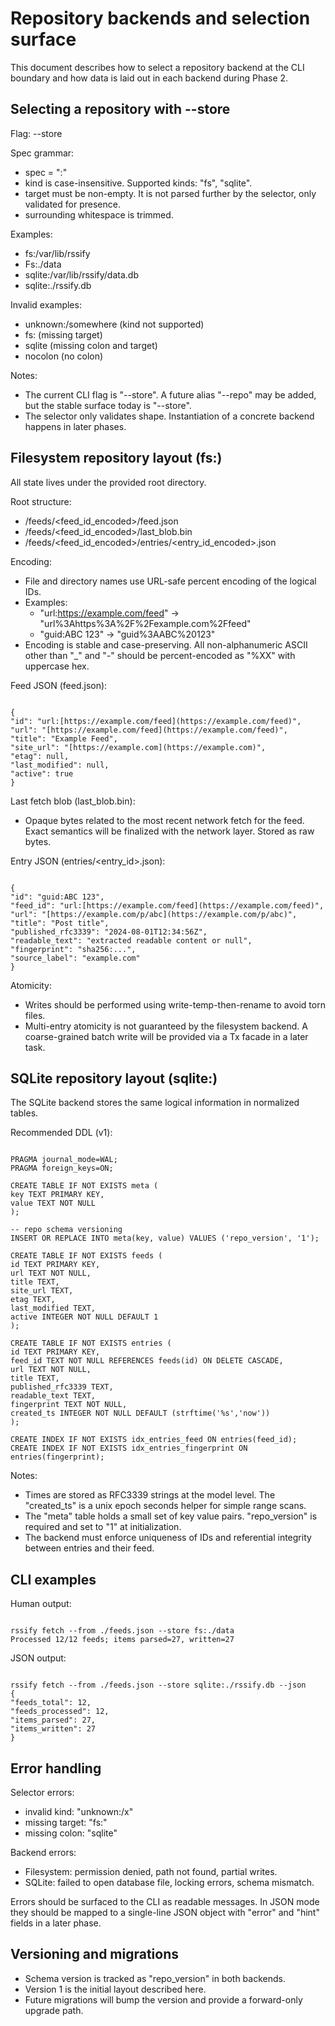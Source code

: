 # Repository backends and selection surface

This document describes how to select a repository backend at the CLI boundary and how data is laid out in each backend during Phase 2.

## Selecting a repository with --store

Flag: --store <spec>

Spec grammar:
- spec = "<kind>:<target>"
- kind is case-insensitive. Supported kinds: "fs", "sqlite".
- target must be non-empty. It is not parsed further by the selector, only validated for presence.
- surrounding whitespace is trimmed.

Examples:
- fs:/var/lib/rssify
- Fs:./data
- sqlite:/var/lib/rssify/data.db
- sqlite:./rssify.db

Invalid examples:
- unknown:/somewhere            (kind not supported)
- fs:                            (missing target)
- sqlite                         (missing colon and target)
- nocolon                        (no colon)

Notes:
- The current CLI flag is "--store". A future alias "--repo" may be added, but the stable surface today is "--store".
- The selector only validates shape. Instantiation of a concrete backend happens in later phases.

## Filesystem repository layout (fs:<root>)

All state lives under the provided root directory.

Root structure:
- <root>/feeds/<feed_id_encoded>/feed.json
- <root>/feeds/<feed_id_encoded>/last_blob.bin
- <root>/feeds/<feed_id_encoded>/entries/<entry_id_encoded>.json

Encoding:
- File and directory names use URL-safe percent encoding of the logical IDs.
- Examples:
  - "url:https://example.com/feed" -> "url%3Ahttps%3A%2F%2Fexample.com%2Ffeed"
  - "guid:ABC 123" -> "guid%3AABC%20123"
- Encoding is stable and case-preserving. All non-alphanumeric ASCII other than "_" and "-" should be percent-encoded as "%XX" with uppercase hex.

Feed JSON (feed.json):
```

{
"id": "url:[https://example.com/feed](https://example.com/feed)",
"url": "[https://example.com/feed](https://example.com/feed)",
"title": "Example Feed",
"site_url": "[https://example.com](https://example.com)",
"etag": null,
"last_modified": null,
"active": true
}

```

Last fetch blob (last_blob.bin):
- Opaque bytes related to the most recent network fetch for the feed. Exact semantics will be finalized with the network layer. Stored as raw bytes.

Entry JSON (entries/<entry_id>.json):
```

{
"id": "guid:ABC 123",
"feed_id": "url:[https://example.com/feed](https://example.com/feed)",
"url": "[https://example.com/p/abc](https://example.com/p/abc)",
"title": "Post title",
"published_rfc3339": "2024-08-01T12:34:56Z",
"readable_text": "extracted readable content or null",
"fingerprint": "sha256:...",
"source_label": "example.com"
}

```

Atomicity:
- Writes should be performed using write-temp-then-rename to avoid torn files.
- Multi-entry atomicity is not guaranteed by the filesystem backend. A coarse-grained batch write will be provided via a Tx facade in a later task.

## SQLite repository layout (sqlite:<dsn>)

The SQLite backend stores the same logical information in normalized tables.

Recommended DDL (v1):

```

PRAGMA journal_mode=WAL;
PRAGMA foreign_keys=ON;

CREATE TABLE IF NOT EXISTS meta (
key TEXT PRIMARY KEY,
value TEXT NOT NULL
);

-- repo schema versioning
INSERT OR REPLACE INTO meta(key, value) VALUES ('repo_version', '1');

CREATE TABLE IF NOT EXISTS feeds (
id TEXT PRIMARY KEY,
url TEXT NOT NULL,
title TEXT,
site_url TEXT,
etag TEXT,
last_modified TEXT,
active INTEGER NOT NULL DEFAULT 1
);

CREATE TABLE IF NOT EXISTS entries (
id TEXT PRIMARY KEY,
feed_id TEXT NOT NULL REFERENCES feeds(id) ON DELETE CASCADE,
url TEXT NOT NULL,
title TEXT,
published_rfc3339 TEXT,
readable_text TEXT,
fingerprint TEXT NOT NULL,
created_ts INTEGER NOT NULL DEFAULT (strftime('%s','now'))
);

CREATE INDEX IF NOT EXISTS idx_entries_feed ON entries(feed_id);
CREATE INDEX IF NOT EXISTS idx_entries_fingerprint ON entries(fingerprint);

```

Notes:
- Times are stored as RFC3339 strings at the model level. The "created_ts" is a unix epoch seconds helper for simple range scans.
- The "meta" table holds a small set of key value pairs. "repo_version" is required and set to "1" at initialization.
- The backend must enforce uniqueness of IDs and referential integrity between entries and their feed.

## CLI examples

Human output:
```

rssify fetch --from ./feeds.json --store fs:./data
Processed 12/12 feeds; items parsed=27, written=27

```

JSON output:
```

rssify fetch --from ./feeds.json --store sqlite:./rssify.db --json
{
"feeds_total": 12,
"feeds_processed": 12,
"items_parsed": 27,
"items_written": 27
}

```

## Error handling

Selector errors:
- invalid kind: "unknown:/x"
- missing target: "fs:"
- missing colon: "sqlite"

Backend errors:
- Filesystem: permission denied, path not found, partial writes.
- SQLite: failed to open database file, locking errors, schema mismatch.

Errors should be surfaced to the CLI as readable messages. In JSON mode they should be mapped to a single-line JSON object with "error" and "hint" fields in a later phase.

## Versioning and migrations

- Schema version is tracked as "repo_version" in both backends.
- Version 1 is the initial layout described here.
- Future migrations will bump the version and provide a forward-only upgrade path.
```
